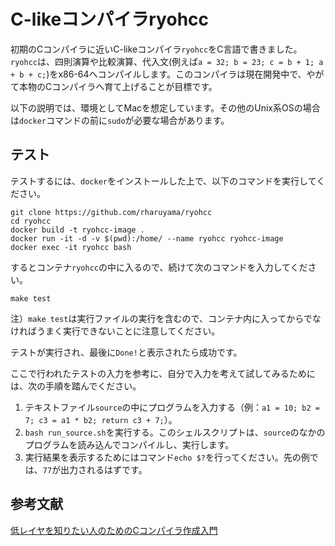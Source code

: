 # C-likeコンパイラryohcc

初期のCコンパイラに近いC-likeコンパイラ`ryohcc`をC言語で書きました。`ryohcc`は、四則演算や比較演算、代入文(例えば`a = 32; b = 23; c = b + 1; a + b + c;`)をx86-64へコンパイルします。このコンパイラは現在開発中で、やがて本物のCコンパイラへ育て上げることが目標です。

以下の説明では、環境としてMacを想定しています。その他のUnix系OSの場合は`docker`コマンドの前に`sudo`が必要な場合があります。

## テスト

テストするには、`docker`をインストールした上で、以下のコマンドを実行してください。

```
git clone https://github.com/rharuyama/ryohcc
cd ryohcc
docker build -t ryohcc-image .
docker run -it -d -v $(pwd):/home/ --name ryohcc ryohcc-image
docker exec -it ryohcc bash
```

するとコンテナ`ryohcc`の中に入るので、続けて次のコマンドを入力してください。

```
make test
```

注）`make test`は実行ファイルの実行を含むので、コンテナ内に入ってからでなければうまく実行できないことに注意してください。

テストが実行され、最後に`Done!`と表示されたら成功です。

ここで行われたテストの入力を参考に、自分で入力を考えて試してみるためには、次の手順を踏んでください。

1. テキストファイル`source`の中にプログラムを入力する（例：`a1 = 10; b2 = 7; c3 = a1 * b2; return c3 + 7;`）。
2. `bash run_source.sh`を実行する。このシェルスクリプトは、`source`のなかのプログラムを読み込んでコンパイルし、実行します。
3. 実行結果を表示するためにはコマンド`echo $?`を行ってください。先の例では、`77`が出力されるはずです。

## 参考文献
[低レイヤを知りたい人のためのCコンパイラ作成入門](https://www.sigbus.info/compilerbook)
